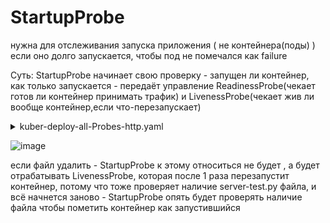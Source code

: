 # StartupProbe 
нужна для отслеживания запуска приложения ( не контейнера(поды) ) если оно долго запускается, чтобы под не помечался как failure

Суть: StartupProbe начинает свою проверку - запущен ли контейнер, как только запускается - передаёт управление ReadinessProbe(чекает готов ли контейнер принимать трафик) и LivenessProbe(чекает жив ли вообще контейнер,если что-перезапускает)
<details> <summary>kuber-deploy-all-Probes-http.yaml</summary>

```
apiVersion: apps/v1
kind: Deployment
metadata:
  name: kuber-http-allprobes
  labels:
    app: kuber
spec:
  replicas: 1
  selector:
    matchLabels:
      app: kuber-http-allprobes
  template:
    metadata:
      labels:
        app: kuber-http-allprobes
    spec:
      containers:
      - name: kuber-app
        image: bakavets/kuber:v1.0
        ports:
        - containerPort: 8000
        startupProbe:
          exec:
            command:
            - cat                      # будет чекать если ли этот файл в корне директории...
            - /server-test.py          # ...спойлер(нет), добавим вручную позже
          initialDelaySeconds: 10
          failureThreshold: 30         # 30 * 10 = 300 + 10 = 310 sec будет пытаться найти файл, а потом перезапустит под и так до бесконечности
          periodSeconds: 10            # как только возвращает миниммум 1 успех, передаёт в руки LivenessProbe
        readinessProbe:
          httpGet:
            path: /
            port: 8000
          initialDelaySeconds: 10
          periodSeconds: 5
        livenessProbe:
          exec:
            command:
            - cat
            - /server-test.py
          failureThreshold: 1
          periodSeconds: 10
---
apiVersion: v1
kind: Service
metadata:
  name: kuber-http-allprobes-service
spec:
  selector:
    app: kuber-http-allprobes
  ports:
    - protocol: TCP
      port: 80
      targetPort: 8000
      nodePort: 30004
  type: NodePort

```
</details>

![image](https://github.com/user-attachments/assets/147df349-7f47-49bc-93d8-e5e09f950804)

если файл удалить - StartupProbe к этому относиться не будет , а будет отрабатывать LivenessProbe, которая после 1 раза перезапустит контейнер, потому что тоже проверяет наличие server-test.py файла, и всё начнется заново - StartupProbe опять будет проверять наличие файла чтобы пометить контейнер как запустившийся
